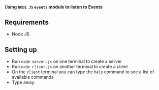 #### Using `NODE JS` `events` module to listen to Events

## Requirements
* Node JS

## Setting up
* Run `node server.js` on one terminal to create a server
* Run `node client.js` on another terminal to create a client
* On the `client` terminal you can type the `help` command to see a list of available commands
* Type away.

